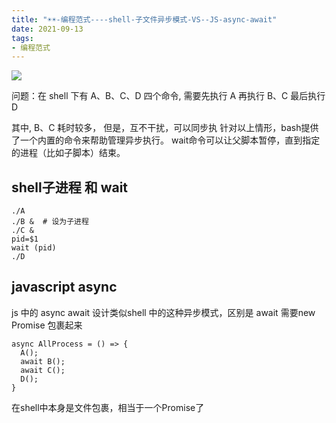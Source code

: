 ```yaml
---
title: "☀️☀️-编程范式----shell-子文件异步模式-VS--JS-async-await"
date: 2021-09-13
tags: 
- 编程范式
---
```

![](https://upload-images.jianshu.io/upload_images/15312191-4eed4d9a728d558a.png?imageMogr2/auto-orient/strip%7CimageView2/2/w/1240)

问题：在 shell 下有 A、B、C、D 四个命令,
需要先执行 A
再执行 B、C 
最后执行 D

其中, B、C 耗时较多， 但是，互不干扰，可以同步执
针对以上情形，bash提供了一个内置的命令来帮助管理异步执行。
wait命令可以让父脚本暂停，直到指定的进程（比如子脚本）结束。
## shell子进程 和 wait
```
./A
./B &  # 设为子进程
./C &
pid=$1
wait (pid)
./D
```
## javascript async
js 中的 async await 设计类似shell 中的这种异步模式，区别是 await 需要new Promise 包裹起来
```
async AllProcess = () => {
  A();
  await B();
  await C();
  D();
}
```
在shell中本身是文件包裹，相当于一个Promise了
